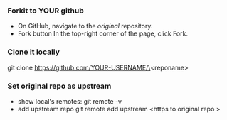 ### Forkit to YOUR github
-  On GitHub, navigate to the *original* repository.
-  Fork button In the top-right corner of the page, click Fork.

### Clone it locally
git clone https://github.com/YOUR-USERNAME/\<reponame\>

### Set original repo as upstream
- show local's remotes: 
git remote -v
- add upstream repo
git remote add upstream \<https to original repo \>
